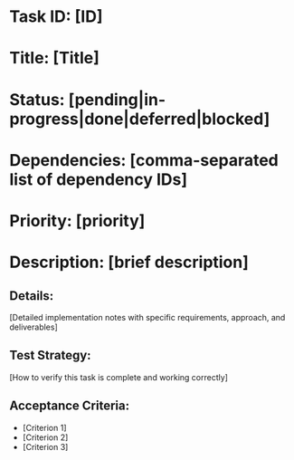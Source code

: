 # Task ID: [ID]
# Title: [Title]
# Status: [pending|in-progress|done|deferred|blocked]
# Dependencies: [comma-separated list of dependency IDs]
# Priority: [priority]
# Description: [brief description]

## Details:
[Detailed implementation notes with specific requirements, approach, and deliverables]

## Test Strategy:
[How to verify this task is complete and working correctly]

## Acceptance Criteria:
- [Criterion 1]
- [Criterion 2]
- [Criterion 3]
